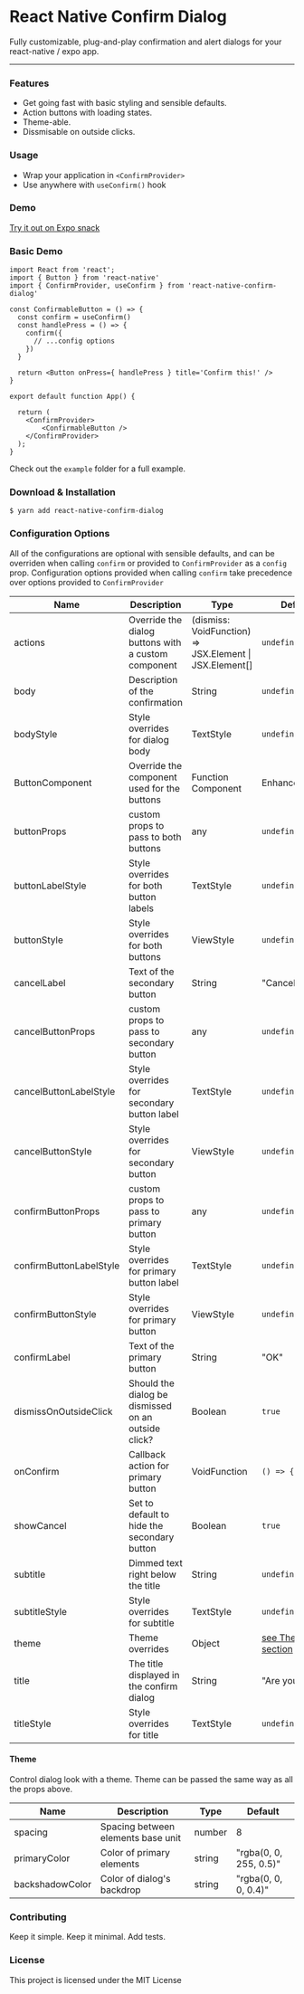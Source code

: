 React Native Confirm Dialog
=======================================

Fully customizable, plug-and-play confirmation and alert dialogs for your
react-native / expo app.

* * *

### Features

*   Get going fast with basic styling and sensible defaults.
*   Action buttons with loading states.
*   Theme-able.
*   Dissmisable on outside clicks. 

### Usage

* Wrap your application in `<ConfirmProvider>`
* Use anywhere with `useConfirm()` hook

### Demo

[Try it out on Expo snack](#) 

### Basic Demo

```tsx
import React from 'react';
import { Button } from 'react-native'
import { ConfirmProvider, useConfirm } from 'react-native-confirm-dialog'

const ConfirmableButton = () => {
  const confirm = useConfirm()
  const handlePress = () => {
    confirm({
      // ...config options
    })
  }
  
  return <Button onPress={ handlePress } title='Confirm this!' />
}

export default function App() {

  return (
    <ConfirmProvider>
        <ConfirmableButton />
    </ConfirmProvider>
  );
}

```

Check out the `example` folder for a full example.

### Download & Installation

```shell 
$ yarn add react-native-confirm-dialog
```

### Configuration Options

All of the configurations are optional with sensible defaults, and can be overriden
when calling `confirm` or provided to `ConfirmProvider` as a `config` prop. Configuration
options provided when calling `confirm` take precedence over options provided to `ConfirmProvider`

| Name                    | Description                                         | Type                                                        | Default               |
|-------------------------|-----------------------------------------------------|-------------------------------------------------------------|-----------------------|
| actions                 | Override the dialog buttons with a custom component | (dismiss: VoidFunction) => JSX.Element &#124; JSX.Element[] | `undefined`           |
| body                    | Description of the confirmation                     | String                                                      | `undefined`           |
| bodyStyle               | Style overrides for dialog body                     | TextStyle                                                   | `undefined`           |
| ButtonComponent         | Override the component used for the buttons         | Function Component                                          | EnhancedButton            |
| buttonProps             | custom props to pass to both buttons                | any                                                         | `undefined`           |
| buttonLabelStyle        | Style overrides for both button labels              | TextStyle                                                   | `undefined`           |
| buttonStyle             | Style overrides for both buttons                    | ViewStyle                                                   | `undefined`           |
| cancelLabel             | Text of the secondary button                        | String                                                      | "Cancel"              |
| cancelButtonProps       | custom props to pass to secondary button            | any                                                         | `undefined`           |
| cancelButtonLabelStyle  | Style overrides for secondary button label          | TextStyle                                                   | `undefined`           |
| cancelButtonStyle       | Style overrides for secondary button                | ViewStyle                                                   | `undefined`           |
| confirmButtonProps      | custom props to pass to primary button              | any                                                         | `undefined`           |
| confirmButtonLabelStyle | Style overrides for primary button label            | TextStyle                                                   | `undefined`           |
| confirmButtonStyle      | Style overrides for primary button                  | ViewStyle                                                   | `undefined`           |
| confirmLabel            | Text of the primary button                          | String                                                      | "OK"                  |
| dismissOnOutsideClick   | Should the dialog be dismissed on an outside click? | Boolean                                                     | `true`                |
| onConfirm               | Callback action for primary button                  | VoidFunction                                                | `() => {}`            |
| showCancel              | Set to default to hide the secondary button         | Boolean                                                     | `true`                |
| subtitle                | Dimmed text right below the title                   | String                                                      | `undefined`           |
| subtitleStyle           | Style overrides for subtitle                        | TextStyle                                                   | `undefined`           |
| theme                   | Theme overrides                                     | Object                                                      | [see Theme section](#theme) |
| title                   | The title displayed in the confirm dialog           | String                                                      | "Are you sure?"       |
| titleStyle              | Style overrides for title                           | TextStyle                                                   | `undefined`           |

#### Theme

Control dialog look with a theme. Theme can be passed the same way as all the props above.

| Name            | Description                        | Type   | Default                |
|-----------------|------------------------------------|--------|------------------------|
| spacing         | Spacing between elements base unit | number | 8                      |
| primaryColor    | Color of primary elements          | string | "rgba(0, 0, 255, 0.5)" |
| backshadowColor | Color of dialog's backdrop         | string | "rgba(0, 0, 0, 0.4)"   |


### Contributing

Keep it simple. Keep it minimal. Add tests.

### License

This project is licensed under the MIT License
